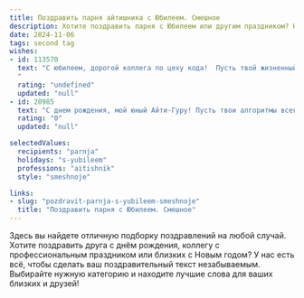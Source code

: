 ```yaml
---
title: Поздравить парня айтишника с Юбилеем. Смешное
description: Хотите поздравить парня с Юбилеем или другим праздником? Наш ИИ создаст незабываемое поздравление, а вы обязательно выделитесь среди других.  
date: 2024-11-06
tags: second tag
wishes:
- id: 113570
  text: "С юбилеем, дорогой коллега по цеху кода!  Пусть твой жизненный путь будет таким же увлекательным, как отладка сложного скрипта, а  баги в судьбе встречаются не чаще, чем  нулевые указатели в твоем коде.  Желаю тебе миллиона долларов,  терабайтов счастья и  гигагерц  здоровья!  Пусть  твоя жизнь будет круче любого хайпа, а зарплата - выше, чем пинг в  самой удаленной точке планеты!
  "
  rating: "undefined"
  updated: "null"
- id: 20985
  text: "С днем рождения, мой юный Айти-Гуру! Пусть твои алгоритмы всегда оптимальны, а баги — редки как единичные ошибки в коде Малевича. Пусть твои сервера никогда не уходят в отказ, а твои проекты — в production без регрессии! Желаю, чтобы твоя жизнь была как хороший код — чистой, структурированной и без утечек памяти. И помни, что даже если сегодня ты завис, завтра ты снова будешь работать на максималках! Смеха и радости тебе в этот светлый день!"
  rating: "0"
  updated: "null"

selectedValues:
  recipients: "parnja"
  holidays: "s-yubileem"
  professions: "aitishnik"
  style: "smeshnoje"

links:
- slug: "pozdravit-parnja-s-yubileem-smeshnoje"
  title: "Поздравить парня с Юбилеем. Смешное"
---
```


Здесь вы найдете отличную подборку поздравлений на любой случай. 
Хотите поздравить друга с днём рождения, коллегу с профессиональным праздником или близких с Новым годом? У нас есть всё, чтобы сделать ваш поздравительный текст незабываемым. Выбирайте нужную категорию и находите лучшие слова для ваших близких и друзей!
